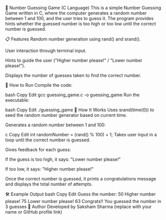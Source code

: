 🎯 Number Guessing Game (C Language)
This is a simple Number Guessing Game written in C, where the computer generates a random number between 1 and 100, and the user tries to guess it. The program provides hints whether the guessed number is too high or too low until the correct number is guessed.

📋 Features
Random number generation using rand() and srand().

User interaction through terminal input.

Hints to guide the user ("Higher number please!" / "Lower number please!").

Displays the number of guesses taken to find the correct number.

🚀 How to Run
Compile the code:

bash
Copy
Edit
gcc guessing_game.c -o guessing_game
Run the executable:

bash
Copy
Edit
./guessing_game
🧠 How It Works
Uses srand(time(0)) to seed the random number generator based on current time.

Generates a random number between 1 and 100:

c
Copy
Edit
int randomNumber = (rand() % 100) + 1;
Takes user input in a loop until the correct number is guessed.

Gives feedback for each guess:

If the guess is too high, it says: "Lower number please!"

If too low, it says: "Higher number please!"

Once the correct number is guessed, it prints a congratulations message and displays the total number of attempts.

🛠 Example Output
bash
Copy
Edit
Guess the number: 
50
Higher number please!
75
Lower number please!
63
Congrats!!
You guessed the number in 3 guesses
📝 Author
Developed by Saksham Sharma (replace with your name or GitHub profile link)

